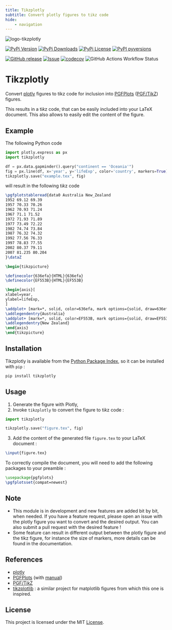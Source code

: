 ```yaml
---
title: Tikzplotly
subtitle: Convert plotly figures to tikz code
hide:
    - navigation
---
```


![logo-tikzplotly](https://raw.githubusercontent.com/thomas-saigre/tikzplotly/main/docs/assets/logo.svg "Tikzplotly")


[![PyPi Version](https://img.shields.io/pypi/v/tikzplotly.svg?style=flat-square)](https://pypi.org/project/tikzplotly)
[![PyPi Downloads](https://img.shields.io/pypi/dm/tikzplotly.svg?style=flat-square)](https://pypi.org/project/tikzplotly)
[![PyPi License](https://img.shields.io/pypi/l/tikzplotly.svg?style=flat-square)](https://pypi.org/project/tikzplotly)
[![PyPI pyversions](https://img.shields.io/pypi/pyversions/tikzplotly.svg?style=flat-square)](https://pypi.org/pypi/tikzplotly/)

[![GitHub release](https://img.shields.io/github/release/thomas-saigre/tikzplotly.svg?style=flat-square)](https://github.com/thomas-saigre/tikzplotly/releases)
[![Issue](https://img.shields.io/github/issues-raw/thomas-saigre/tikzplotly?style=flat-square)](https://github.com/thomas-saigre/tikzplotly/issues)
[![codecov](https://img.shields.io/codecov/c/github/thomas-saigre/tikzplotly.svg?style=flat-square)](https://codecov.io/gh/thomas-saigre/tikzplotly)
![GitHub Actions Workflow Status](https://img.shields.io/github/actions/workflow/status/thomas-saigre/tikzplotly/ci.yml?style=flat-square)


# Tikzplotly

Convert [plotly](https://plotly.com/python/) figures to tikz code for inclusion into [PGFPlots](https://www.ctan.org/pkg/pgfplots) ([PGF/TikZ](https://www.ctan.org/pkg/pgf)) figures.

This results in a ti*k*z code, that can be easily included into your LaTeX document.
This also allows to easily edit the content of the figure.

## Example

The following Python code

```python
import plotly.express as px
import tikzplotly

df = px.data.gapminder().query("continent == 'Oceania'")
fig = px.line(df, x='year', y='lifeExp', color='country', markers=True)
tikzplotly.save("example.tex", fig)
```

will result in the following ti*k*z code

```latex
\pgfplotstableread{data0 Australia New_Zealand
1952 69.12 69.39
1957 70.33 70.26
1962 70.93 71.24
1967 71.1 71.52
1972 71.93 71.89
1977 73.49 72.22
1982 74.74 73.84
1987 76.32 74.32
1992 77.56 76.33
1997 78.83 77.55
2002 80.37 79.11
2007 81.235 80.204
}\dataZ

\begin{tikzpicture}

\definecolor{636efa}{HTML}{636efa}
\definecolor{EF553B}{HTML}{EF553B}

\begin{axis}[
xlabel=year,
ylabel=lifeExp,
]
\addplot+ [mark=*, solid, color=636efa, mark options={solid, draw=636efa}] table[y=Australia] {\dataZ};
\addlegendentry{Australia}
\addplot+ [mark=*, solid, color=EF553B, mark options={solid, draw=EF553B}] table[y=New_Zealand] {\dataZ};
\addlegendentry{New Zealand}
\end{axis}
\end{tikzpicture}
```

## Installation

Tikzplotly is available from the [Python Package Index](https://pypi.org/project/tikzplotly/), so it can be installed with `pip` :

```bash
pip install tikzplotly
```

## Usage

1. Generate the figure with Plotly,
2. Invoke `tikzplotly` to convert the figure to ti*k*z code :
```py
import tikzplotly

tikzplotly.save("figure.tex", fig)
```
3. Add the content of the generated file `figure.tex` to your LaTeX document :
```latex
\input{figure.tex}
```
To correctly compile the document, you will need to add the following packages to your preamble :
```latex
\usepackage{pgfplots}
\pgfplotsset{compat=newest}
```


## Note

* This module is in development and new features are added bit by bit, when needed. If you have a feature request, please open an issue with the plotly figure you want to convert and the desired output.
You can also submit a pull request with the desired feature !
* Some feature can result in different output between the plotly figure and the tikz figure, for instance the size of markers, more details can be found in the documentation.


## References

* [plotly](https://plotly.com/python/)
* [PGFPlots](https://www.ctan.org/pkg/pgfplots) (with [manual](https://ctan.mines-albi.fr/graphics/pgf/contrib/pgfplots/doc/pgfplots.pdf))
* [PGF/TikZ](https://www.ctan.org/pkg/pgf)
* [tikzplotlib](https://github.com/nschloe/tikzplotlib) : a similar project for matplotlib figures from which this one is inspired.


## License

This project is licensed under the MIT [License](LICENSE).